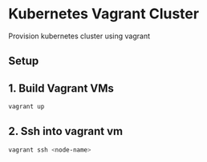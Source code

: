# Kubernetes Vagrant Cluster
Provision kubernetes cluster using vagrant

## Setup

## 1. Build Vagrant VMs

```sh
vagrant up
```

## 2. Ssh into vagrant vm

```sh
vagrant ssh <node-name>
```

